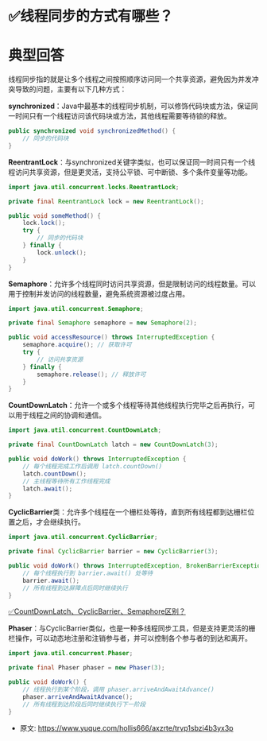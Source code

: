 # ✅线程同步的方式有哪些？
<!--page header-->

<a name="WTtON"></a>
# 典型回答

线程同步指的就是让多个线程之间按照顺序访问同一个共享资源，避免因为并发冲突导致的问题，主要有以下几种方式：

**synchronized**：Java中最基本的线程同步机制，可以修饰代码块或方法，保证同一时间只有一个线程访问该代码块或方法，其他线程需要等待锁的释放。

```java
public synchronized void synchronizedMethod() {
    // 同步的代码块
}

```

**ReentrantLock**：与synchronized关键字类似，也可以保证同一时间只有一个线程访问共享资源，但是更灵活，支持公平锁、可中断锁、多个条件变量等功能。

```java
import java.util.concurrent.locks.ReentrantLock;

private final ReentrantLock lock = new ReentrantLock();

public void someMethod() {
    lock.lock();
    try {
        // 同步的代码块
    } finally {
        lock.unlock();
    }
}

```

**Semaphore**：允许多个线程同时访问共享资源，但是限制访问的线程数量。可以用于控制并发访问的线程数量，避免系统资源被过度占用。

```java
import java.util.concurrent.Semaphore;

private final Semaphore semaphore = new Semaphore(2);

public void accessResource() throws InterruptedException {
    semaphore.acquire(); // 获取许可
    try {
        // 访问共享资源
    } finally {
        semaphore.release(); // 释放许可
    }
}

```

**CountDownLatch**：允许一个或多个线程等待其他线程执行完毕之后再执行，可以用于线程之间的协调和通信。

```java
import java.util.concurrent.CountDownLatch;

private final CountDownLatch latch = new CountDownLatch(3);

public void doWork() throws InterruptedException {
    // 每个线程完成工作后调用 latch.countDown()
    latch.countDown();
    // 主线程等待所有工作线程完成
    latch.await();
}

```

**CyclicBarrier**类：允许多个线程在一个栅栏处等待，直到所有线程都到达栅栏位置之后，才会继续执行。

```java
import java.util.concurrent.CyclicBarrier;

private final CyclicBarrier barrier = new CyclicBarrier(3);

public void doWork() throws InterruptedException, BrokenBarrierException {
    // 每个线程执行到 barrier.await() 处等待
    barrier.await();
    // 所有线程到达屏障点后同时继续执行
}

```

[✅CountDownLatch、CyclicBarrier、Semaphore区别？](https://www.yuque.com/hollis666/axzrte/bkx0d6?view=doc_embed)

**Phaser**：与CyclicBarrier类似，也是一种多线程同步工具，但是支持更灵活的栅栏操作，可以动态地注册和注销参与者，并可以控制各个参与者的到达和离开。

```java
import java.util.concurrent.Phaser;

private final Phaser phaser = new Phaser(3);

public void doWork() {
    // 线程执行到某个阶段，调用 phaser.arriveAndAwaitAdvance()
    phaser.arriveAndAwaitAdvance();
    // 所有线程到达阶段后同时继续执行下一阶段
}

```



<!--page footer-->
- 原文: <https://www.yuque.com/hollis666/axzrte/trvp1sbzi4b3yx3p>